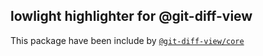 ## lowlight highlighter for @git-diff-view

This package have been include by [`@git-diff-view/core`](https://github.com/MrWangJustToDo/git-diff-view)
